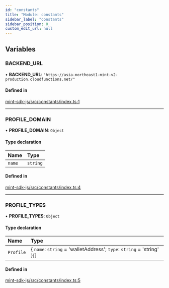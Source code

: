 ```yaml
---
id: "constants"
title: "Module: constants"
sidebar_label: "constants"
sidebar_position: 0
custom_edit_url: null
---
```


## Variables

### BACKEND\_URL

• **BACKEND\_URL**: ``"https://asia-northeast1-mint-v2-production.cloudfunctions.net/"``

#### Defined in

[mint-sdk-js/src/constants/index.ts:1](https://github.com/KyuzanInc/mint-sdk-js/blob/116138b/src/constants/index.ts#L1)

___

### PROFILE\_DOMAIN

• **PROFILE\_DOMAIN**: `Object`

#### Type declaration

| Name | Type |
| :------ | :------ |
| `name` | `string` |

#### Defined in

[mint-sdk-js/src/constants/index.ts:4](https://github.com/KyuzanInc/mint-sdk-js/blob/116138b/src/constants/index.ts#L4)

___

### PROFILE\_TYPES

• **PROFILE\_TYPES**: `Object`

#### Type declaration

| Name | Type |
| :------ | :------ |
| `Profile` | { `name`: `string` = 'walletAddress'; `type`: `string` = 'string' }[] |

#### Defined in

[mint-sdk-js/src/constants/index.ts:5](https://github.com/KyuzanInc/mint-sdk-js/blob/116138b/src/constants/index.ts#L5)
